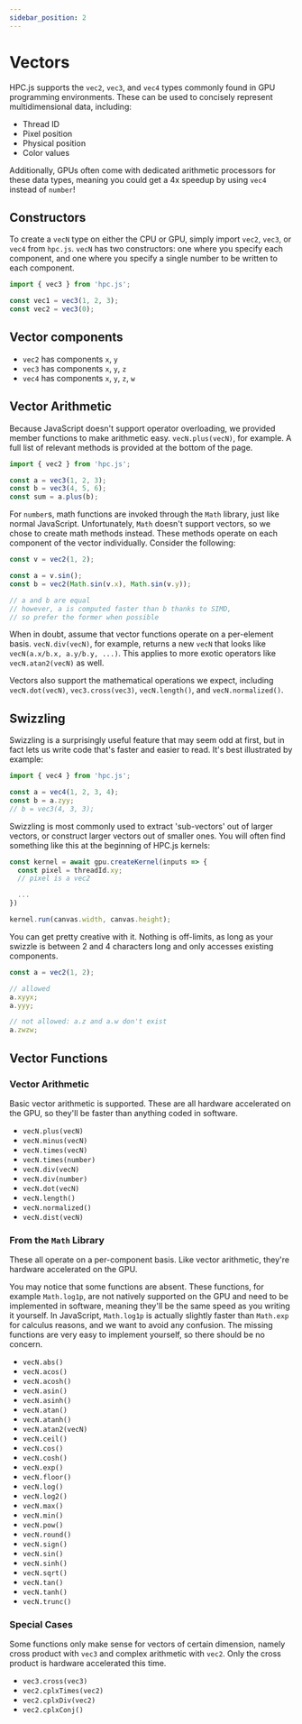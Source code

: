 ```yaml
---
sidebar_position: 2
---
```


# Vectors

HPC.js supports the `vec2`, `vec3`, and `vec4` types commonly found in GPU programming environments. These can be used to concisely represent multidimensional data, including:

- Thread ID
- Pixel position
- Physical position
- Color values

Additionally, GPUs often come with dedicated arithmetic processors for these data types, meaning you could get a 4x speedup by using `vec4` instead of `number`!

## Constructors

To create a `vecN` type on either the CPU or GPU, simply import `vec2`, `vec3`, or `vec4` from `hpc.js`. `vecN` has two constructors: one where you specify each component, and one where you specify a single number to be written to each component.

```ts
import { vec3 } from 'hpc.js';

const vec1 = vec3(1, 2, 3);
const vec2 = vec3(0);
```

## Vector components

- `vec2` has components `x`, `y`
- `vec3` has components `x`, `y`, `z`
- `vec4` has components `x`, `y`, `z`, `w`

## Vector Arithmetic

Because JavaScript doesn't support operator overloading, we provided member functions to make arithmetic easy. `vecN.plus(vecN)`, for example. A full list of relevant methods is provided at the bottom of the page.

```ts
import { vec2 } from 'hpc.js';

const a = vec3(1, 2, 3);
const b = vec3(4, 5, 6);
const sum = a.plus(b);
```

For `number`s, math functions are invoked through the `Math` library, just like normal JavaScript. Unfortunately, `Math` doesn't support vectors, so we chose to create math methods instead. These methods operate on each component of the vector individually. Consider the following:

```ts
const v = vec2(1, 2);

const a = v.sin();
const b = vec2(Math.sin(v.x), Math.sin(v.y));

// a and b are equal
// however, a is computed faster than b thanks to SIMD,
// so prefer the former when possible
```

When in doubt, assume that vector functions operate on a per-element basis. `vecN.div(vecN)`, for example, returns a new `vecN` that looks like `vecN(a.x/b.x, a.y/b.y, ...)`. This applies to more exotic operators like `vecN.atan2(vecN)` as well.

Vectors also support the mathematical operations we expect, including `vecN.dot(vecN)`, `vec3.cross(vec3)`, `vecN.length()`, and `vecN.normalized()`.

## Swizzling

Swizzling is a surprisingly useful feature that may seem odd at first, but in fact lets us write code that's faster and easier to read. It's best illustrated by example:

```ts
import { vec4 } from 'hpc.js';

const a = vec4(1, 2, 3, 4);
const b = a.zyy;
// b = vec3(4, 3, 3);
```

Swizzling is most commonly used to extract 'sub-vectors' out of larger vectors, or construct larger vectors out of smaller ones. You will often find something like this at the beginning of HPC.js kernels:

```ts
const kernel = await gpu.createKernel(inputs => {
  const pixel = threadId.xy;
  // pixel is a vec2

  ...
})

kernel.run(canvas.width, canvas.height);
```

You can get pretty creative with it. Nothing is off-limits, as long as your swizzle is between 2 and 4 characters long and only accesses existing components.

```ts
const a = vec2(1, 2);

// allowed
a.xyyx;
a.yyy;

// not allowed: a.z and a.w don't exist
a.zwzw;
```

## Vector Functions

### Vector Arithmetic

Basic vector arithmetic is supported. These are all hardware accelerated on the GPU, so they'll be faster than anything coded in software.

- `vecN.plus(vecN)`
- `vecN.minus(vecN)`
- `vecN.times(vecN)`
- `vecN.times(number)`
- `vecN.div(vecN)`
- `vecN.div(number)`
- `vecN.dot(vecN)`
- `vecN.length()`
- `vecN.normalized()`
- `vecN.dist(vecN)`

### From the `Math` Library

These all operate on a per-component basis. Like vector arithmetic, they're hardware accelerated on the GPU.

You may notice that some functions are absent. These functions, for example `Math.log1p`, are not natively supported on the GPU and need to be implemented in software, meaning they'll be the same speed as you writing it yourself. In JavaScript, `Math.log1p` is actually slightly faster than `Math.exp` for calculus reasons, and we want to avoid any confusion. The missing functions are very easy to implement yourself, so there should be no concern.

- `vecN.abs()`
- `vecN.acos()`
- `vecN.acosh()`
- `vecN.asin()`
- `vecN.asinh()`
- `vecN.atan()`
- `vecN.atanh()`
- `vecN.atan2(vecN)`
- `vecN.ceil()`
- `vecN.cos()`
- `vecN.cosh()`
- `vecN.exp()`
- `vecN.floor()`
- `vecN.log()`
- `vecN.log2()`
- `vecN.max()`
- `vecN.min()`
- `vecN.pow()`
- `vecN.round()`
- `vecN.sign()`
- `vecN.sin()`
- `vecN.sinh()`
- `vecN.sqrt()`
- `vecN.tan()`
- `vecN.tanh()`
- `vecN.trunc()`

### Special Cases

Some functions only make sense for vectors of certain dimension, namely cross product with `vec3` and complex arithmetic with `vec2`. Only the cross product is hardware accelerated this time.

- `vec3.cross(vec3)`
- `vec2.cplxTimes(vec2)`
- `vec2.cplxDiv(vec2)`
- `vec2.cplxConj()`
